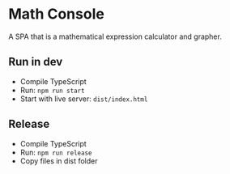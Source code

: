 # Math Console

A SPA that is a mathematical expression calculator and grapher.

## Run in dev
- Compile TypeScript
- Run: `npm run start`
- Start with live server: `dist/index.html`

## Release
- Compile TypeScript
- Run: `npm run release`
- Copy files in dist folder